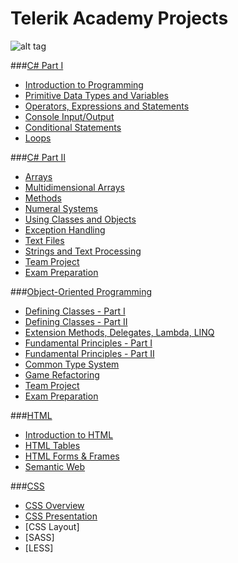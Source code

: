 Telerik Academy Projects
=======
![alt tag](https://raw2.github.com/unbelt/Telerik/master/Homeworks/04.HTML/04.HTML-Semantic/img/TelerikNinja.gif)


###[C# Part I](https://github.com/unbelt/Telerik/tree/master/Homeworks/01.CSharpPartOne)
  - [Introduction to Programming](https://github.com/unbelt/Telerik/tree/master/Homeworks/01.CSharpPartOne/01.IntroductionToProgramming)
  - [Primitive Data Types and Variables](https://github.com/unbelt/Telerik/tree/master/Homeworks/01.CSharpPartOne/02.PrimitiveDataTypesAndVariables)
  - [Operators, Expressions and Statements](https://github.com/unbelt/Telerik/tree/master/Homeworks/01.CSharpPartOne/03.OperatorsExpressionsAndStatements)
  - [Console Input/Output](https://github.com/unbelt/Telerik/tree/master/Homeworks/01.CSharpPartOne/04.ConsoleInputOutput)
  - [Conditional Statements](https://github.com/unbelt/Telerik/tree/master/Homeworks/01.CSharpPartOne/05.ConditionalStatements)
  - [Loops](https://github.com/unbelt/Telerik/tree/master/Homeworks/01.CSharpPartOne/06.Loops)

###[C# Part II](https://github.com/unbelt/Telerik/tree/master/Homeworks/02.CSharpPartTwo)
  - [Arrays](https://github.com/unbelt/Telerik/tree/master/Homeworks/02.CSharpPartTwo/01.Arrays)
  - [Multidimensional Arrays](https://github.com/unbelt/Telerik/tree/master/Homeworks/02.CSharpPartTwo/02.MultidimensionalArrays)
  - [Methods](https://github.com/unbelt/Telerik/tree/master/Homeworks/02.CSharpPartTwo/03.Methods)
  - [Numeral Systems](https://github.com/unbelt/Telerik/tree/master/Homeworks/02.CSharpPartTwo/04.NumeralSystems)
  - [Using Classes and Objects](https://github.com/unbelt/Telerik/tree/master/Homeworks/02.CSharpPartTwo/05.UsingClassesAndObjects)
  - [Exception Handling](https://github.com/unbelt/Telerik/tree/master/Homeworks/02.CSharpPartTwo/06.ExceptionHandling)
  - [Text Files](https://github.com/unbelt/Telerik/tree/master/Homeworks/02.CSharpPartTwo/07.TextFiles)
  - [Strings and Text Processing](https://github.com/unbelt/Telerik/tree/master/Homeworks/02.CSharpPartTwo/08.StringsAndTextProcessing)
  - [Team Project](https://github.com/unbelt/Telerik/tree/master/Teamworks/Asteroids)
  - [Exam Preparation](https://github.com/unbelt/Telerik/tree/master/Homeworks/02.CSharpPartTwo/10.PracticalPreparation)

###[Object-Oriented Programming](https://github.com/unbelt/Telerik/tree/master/Homeworks/03.OOP)
  - [Defining Classes - Part I](https://github.com/unbelt/Telerik/tree/master/Homeworks/03.OOP/01.DefiningClasses-PartOne)
  - [Defining Classes - Part II](https://github.com/unbelt/Telerik/tree/master/Homeworks/03.OOP/02.DefiningClasses-PartTwo)
  - [Extension Methods, Delegates, Lambda, LINQ](https://github.com/unbelt/Telerik/tree/master/Homeworks/03.OOP/03.ExtensionMethods-Delegates-Lambda-LINQ)
  - [Fundamental Principles - Part I](https://github.com/unbelt/Telerik/tree/master/Homeworks/03.OOP/04.OOP-Principles-PartOne)
  - [Fundamental Principles - Part II](https://github.com/unbelt/Telerik/tree/master/Homeworks/03.OOP/05.OOP-Principles-PartTwo)
  - [Common Type System](https://github.com/unbelt/Telerik/tree/master/Homeworks/03.OOP/06.CommonTypeSystem)
  - [Game Refactoring](https://github.com/unbelt/Telerik/tree/master/Homeworks/03.OOP/AcademyPopcorn)
  - [Team Project](https://github.com/unbelt/Telerik/tree/master/Teamworks/RentalSystem)
  - [Exam Preparation](https://github.com/unbelt/Telerik/tree/master/Homeworks/03.OOP/Exam-Practice)

###[HTML](https://github.com/unbelt/Telerik/tree/master/Homeworks/04.HTML)
  - [Introduction to HTML](https://github.com/unbelt/Telerik/tree/master/Homeworks/04.HTML/01.HTML-Intro)
  - [HTML Tables](https://github.com/unbelt/Telerik/tree/master/Homeworks/04.HTML/02.HTML-Tables)
  - [HTML Forms & Frames](https://github.com/unbelt/Telerik/tree/master/Homeworks/04.HTML/03.HTML-Forms)
  - [Semantic Web](https://github.com/unbelt/Telerik/tree/master/Homeworks/04.HTML/04.HTML-Semantic)

###[CSS](https://github.com/unbelt/Telerik/tree/master/Homeworks/05.CSS)
  - [CSS Overview](https://github.com/unbelt/Telerik/tree/master/Homeworks/05.CSS/01.CSS-Overview)
  - [CSS Presentation]()
  - [CSS Layout]
  - [SASS]
  - [LESS]
